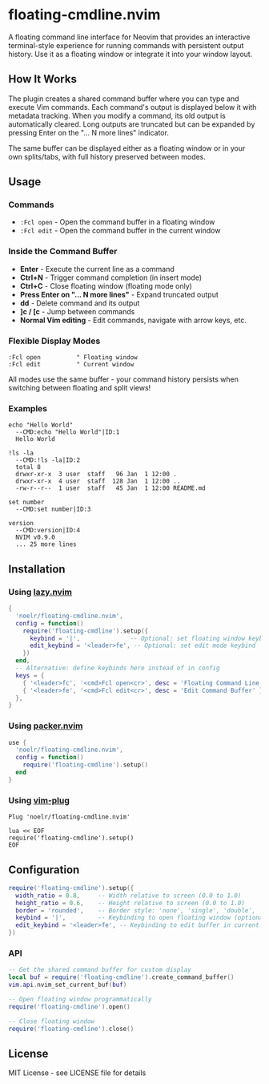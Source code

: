 # floating-cmdline.nvim

A floating command line interface for Neovim that provides an interactive terminal-style experience for running commands with persistent output history. Use it as a floating window or integrate it into your window layout.

## How It Works

The plugin creates a shared command buffer where you can type and execute Vim commands. Each command's output is displayed below it with metadata tracking. When you modify a command, its old output is automatically cleared. Long outputs are truncated but can be expanded by pressing Enter on the "... N more lines" indicator.

The same buffer can be displayed either as a floating window or in your own splits/tabs, with full history preserved between modes.

## Usage

### Commands

- `:Fcl open` - Open the command buffer in a floating window
- `:Fcl edit` - Open the command buffer in the current window

### Inside the Command Buffer

- **Enter** - Execute the current line as a command  
- **Ctrl+N** - Trigger command completion (in insert mode)
- **Ctrl+C** - Close floating window (floating mode only)
- **Press Enter on "... N more lines"** - Expand truncated output
- **dd** - Delete command and its output
- **]c / [c** - Jump between commands
- **Normal Vim editing** - Edit commands, navigate with arrow keys, etc.

### Flexible Display Modes

```vim
:Fcl open          " Floating window
:Fcl edit          " Current window
```

All modes use the same buffer - your command history persists when switching between floating and split views!

### Examples

```
echo "Hello World"
  --CMD:echo "Hello World"|ID:1
  Hello World

!ls -la
  --CMD:!ls -la|ID:2
  total 8
  drwxr-xr-x  3 user  staff   96 Jan  1 12:00 .
  drwxr-xr-x  4 user  staff  128 Jan  1 12:00 ..
  -rw-r--r--  1 user  staff   45 Jan  1 12:00 README.md

set number
  --CMD:set number|ID:3

version
  --CMD:version|ID:4
  NVIM v0.9.0
  ... 25 more lines
```

## Installation

### Using [lazy.nvim](https://github.com/folke/lazy.nvim)
```lua
{
  'noelr/floating-cmdline.nvim',
  config = function()
    require('floating-cmdline').setup({
      keybind = '|',              -- Optional: set floating window keybind
      edit_keybind = '<leader>fe', -- Optional: set edit mode keybind  
    })
  end,
  -- Alternative: define keybinds here instead of in config
  keys = {
    { '<leader>fc', '<cmd>Fcl open<cr>', desc = 'Floating Command Line' },
    { '<leader>fe', '<cmd>Fcl edit<cr>', desc = 'Edit Command Buffer' },
  },
}
```

### Using [packer.nvim](https://github.com/wbthomason/packer.nvim)
```lua
use {
  'noelr/floating-cmdline.nvim',
  config = function()
    require('floating-cmdline').setup()
  end
}
```

### Using [vim-plug](https://github.com/junegunn/vim-plug)
```vim
Plug 'noelr/floating-cmdline.nvim'

lua << EOF
require('floating-cmdline').setup()
EOF
```

## Configuration

```lua
require('floating-cmdline').setup({
  width_ratio = 0.8,     -- Width relative to screen (0.0 to 1.0)
  height_ratio = 0.6,    -- Height relative to screen (0.0 to 1.0)  
  border = 'rounded',    -- Border style: 'none', 'single', 'double', 'rounded', 'solid', 'shadow'
  keybind = '|',         -- Keybinding to open floating window (optional)
  edit_keybind = '<leader>fe', -- Keybinding to edit buffer in current window (optional)
})
```

### API

```lua
-- Get the shared command buffer for custom display
local buf = require('floating-cmdline').create_command_buffer()
vim.api.nvim_set_current_buf(buf)

-- Open floating window programmatically
require('floating-cmdline').open()

-- Close floating window
require('floating-cmdline').close()
```

## License

MIT License - see LICENSE file for details
